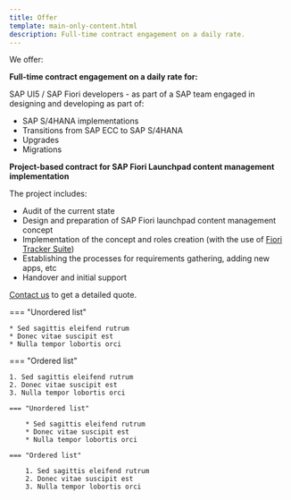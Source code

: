 ```yaml
---
title: Offer
template: main-only-content.html
description: Full-time contract engagement on a daily rate.
---
```


We offer:

**Full-time contract engagement on a daily rate for:**

SAP UI5 / SAP Fiori developers - as part of a SAP team engaged in designing and developing as part of:

- SAP S/4HANA implementations
- Transitions from SAP ECC to SAP S/4HANA
- Upgrades
- Migrations

**Project-based contract for SAP Fiori Launchpad content management implementation**

The project includes:

- Audit of the current state
- Design and preparation of SAP Fiori launchpad content management concept
- Implementation of the concept and roles creation (with the use of [Fiori Tracker Suite](https://fioritracker.org))
- Establishing the processes for requirements gathering, adding new apps, etc
- Handover and initial support

[Contact us](contact.md) to get a detailed quote.


<div class="grid" markdown>

=== "Unordered list"

    * Sed sagittis eleifend rutrum
    * Donec vitae suscipit est
    * Nulla tempor lobortis orci

=== "Ordered list"

    1. Sed sagittis eleifend rutrum
    2. Donec vitae suscipit est
    3. Nulla tempor lobortis orci

``` title="Content tabs"
=== "Unordered list"

    * Sed sagittis eleifend rutrum
    * Donec vitae suscipit est
    * Nulla tempor lobortis orci

=== "Ordered list"

    1. Sed sagittis eleifend rutrum
    2. Donec vitae suscipit est
    3. Nulla tempor lobortis orci
```

</div>
